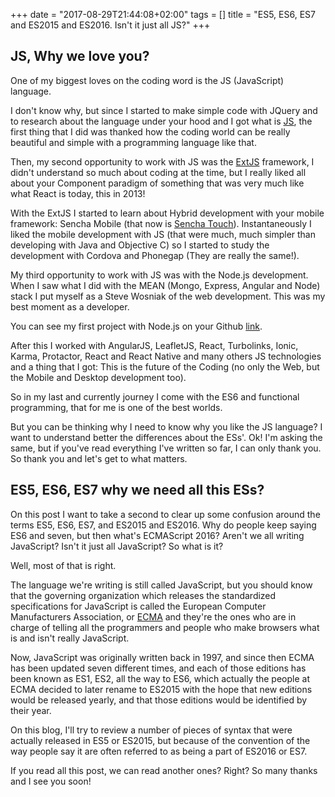 +++
date = "2017-08-29T21:44:08+02:00"
tags = []
title = "ES5, ES6, ES7 and ES2015 and ES2016. Isn't it just all JS?"
+++

## JS, Why we love you?

One of my biggest loves on the coding word is the JS (JavaScript) language. 

I don't know why, but since I started to make simple code with JQuery and to research about the language under 
your hood and I got what is [JS](https://www.javascript.com/), the first thing that I did was thanked 
how the coding world can be really beautiful and simple with a programming language like that.

Then, my second opportunity to work with JS was the [ExtJS](https://www.sencha.com/products/extjs/) framework, 
I didn't understand so much about coding at the time, but I really liked all about your Component paradigm of something 
that was very much like what React is today, this in 2013! 

With the ExtJS I started to learn about Hybrid development with your mobile framework: Sencha Mobile (that now is 
[Sencha Touch](https://www.sencha.com/products/touch/)). Instantaneously I liked the mobile development with JS (that 
were much, much simpler than developing with Java and Objective C) so I started to study the development with Cordova and 
Phonegap (They are really the same!). 

My third opportunity to work with JS was with the Node.js development. When I saw what I did with the MEAN 
(Mongo, Express, Angular and Node) stack I put myself as a Steve Wosniak of the web development. 
This was my best moment as a developer. 

You can see my first project with Node.js on your Github [link](https://github.com/coderade/mean-courses).

After this I worked with AngularJS, LeafletJS, React, Turbolinks, Ionic, Karma, Protactor, React and React Native
and many others JS technologies and a thing that I got: This is the future of the Coding
 (no only the Web, but the Mobile and Desktop development too).

So in my last and currently journey I come with the ES6 and functional programming, that for me is one of the best worlds.

But you can be thinking why I need to know why you like the JS language? I want to understand better the differences 
about the ESs'. 
Ok! I'm asking the same, but if you've read everything I've written so far, I can only thank you. So thank you and let's 
get to what matters.


## ES5, ES6, ES7 why we need all this ESs?

On this post I want to take a second to clear up some confusion around the terms ES5, ES6, ES7, and ES2015 and ES2016. 
Why do people keep saying ES6 and seven, but then what's ECMAScript 2016? Aren't we all writing JavaScript? 
Isn't it just all JavaScript? So what is it? 

Well, most of that is right.

The language we're writing is still called JavaScript, but you should know that the governing organization which releases 
the standardized specifications for JavaScript is called the European Computer Manufacturers Association, or 
[ECMA](http://www.ecma-international.org/) and they're the ones who are in charge of telling all the programmers 
and people who make browsers what is and isn't really JavaScript.
 
Now, JavaScript was originally written back in 1997, and since then ECMA has been updated seven different times, 
and each of those editions has been known as ES1, ES2, all the way to ES6, which actually the people at ECMA decided to 
later rename to ES2015 with the hope that new editions would be released yearly, and that those editions would be 
identified by their year.

On this blog, I'll try to review a number of pieces of syntax that were actually released in ES5 or ES2015, but because 
of the convention of the way people say it are often referred to as being a part of ES2016 or ES7.

If you read all this post, we can read another ones? Right? 
So many thanks and I see you soon!